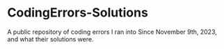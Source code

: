 # CodingErrors-Solutions
A public repository of coding errors I ran into Since November 9th, 2023, and what their solutions were.
